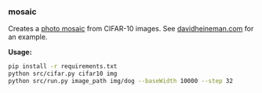 ### mosaic

Creates a [photo mosaic](https://en.wikipedia.org/wiki/Photographic_mosaic) from CIFAR-10 images. See [davidheineman.com](https://davidheineman.com) for an example.

**Usage:**

```sh
pip install -r requirements.txt
python src/cifar.py cifar10 img
python src/run.py image_path img/dog --baseWidth 10000 --step 32
```